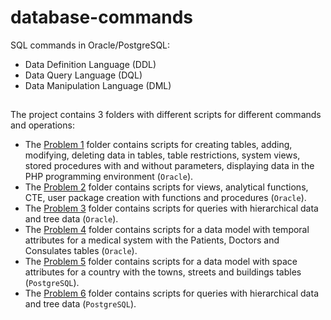 # database-commands
SQL commands in Oracle/PostgreSQL:
- Data Definition Language (DDL)
- Data Query Language (DQL)
- Data Manipulation Language (DML) 

##
The project contains 3 folders with different scripts for different commands and operations:
- The [Problem 1](https://github.com/Iri25/ds-Iri25/tree/main/Problem%201) folder contains scripts for creating tables, adding, modifying, deleting data in tables, table restrictions, system views, stored procedures with and without parameters, displaying data in the PHP programming environment (``Oracle``).
- The [Problem 2](https://github.com/Iri25/ds-Iri25/tree/main/Problem%202) folder contains scripts for views, analytical functions, CTE, user package creation with functions and procedures (``Oracle``).
- The [Problem 3](https://github.com/Iri25/ds-Iri25/tree/main/Problem%203) folder contains scripts for queries with hierarchical data and tree data (``Oracle``).
- The [Problem 4](https://github.com/Iri25/ds-Iri25/tree/main/Problem%204) folder contains scripts for a data model with temporal attributes for a medical system with the Patients, Doctors and Consulates tables (``Oracle``).
- The [Problem 5](https://github.com/Iri25/ds-Iri25/tree/main/Problem%205) folder contains scripts for a data model with space attributes for a country with the towns, streets and buildings tables (``PostgreSQL``).
- The [Problem 6](https://github.com/Iri25/ds-Iri25/tree/main/Problem%206) folder contains scripts for queries with hierarchical data and tree data (``PostgreSQL``).
